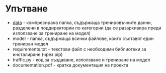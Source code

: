 <h1>Упътване</h1>
<ul>
    <li><a href="https://drive.google.com/file/d/1yXHeAlH3rvlNEGe4gm1HWBwKn_PMjJ3-/view?usp=sharing">data</a> - компресирана папка, съдържаща тренировъчните данни, разделени в поддиректории по категории (да се разархивира преди използване за трениране на модел)</li>
    <li>model - папка, съдържаща всички файлове, които съставят един трениран модел</li>
    <li>requirements.txt - текстови файл с необходими библиотеки за инсталиране (чрез pip)</li>
    <li>traffic.py - код за създаване, използване и трениране на модел</li>
    <li>documentation.pdf - кратка документация на проекта</li>
</ul>
